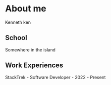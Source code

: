 # About me

Kenneth ken

## School

Somewhere in the island 

## Work Experiences

StackTrek - Software Developer - 2022 - Present
